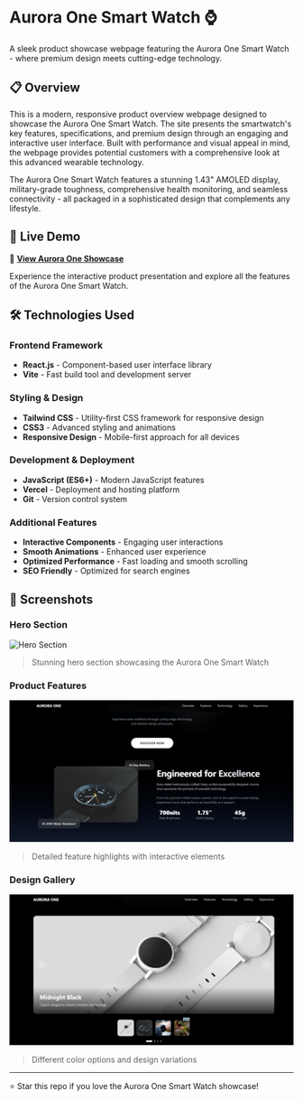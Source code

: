 # Aurora One Smart Watch ⌚

A sleek product showcase webpage featuring the Aurora One Smart Watch - where premium design meets cutting-edge technology.

## 📋 Overview

This is a modern, responsive product overview webpage designed to showcase the Aurora One Smart Watch. The site presents the smartwatch's key features, specifications, and premium design through an engaging and interactive user interface. Built with performance and visual appeal in mind, the webpage provides potential customers with a comprehensive look at this advanced wearable technology.

The Aurora One Smart Watch features a stunning 1.43" AMOLED display, military-grade toughness, comprehensive health monitoring, and seamless connectivity - all packaged in a sophisticated design that complements any lifestyle.

## 🚀 Live Demo

🔗 **[View Aurora One Showcase](https://aurora-peach-tau.vercel.app/)**

Experience the interactive product presentation and explore all the features of the Aurora One Smart Watch.

## 🛠️ Technologies Used

### Frontend Framework
- **React.js** - Component-based user interface library
- **Vite** - Fast build tool and development server

### Styling & Design
- **Tailwind CSS** - Utility-first CSS framework for responsive design
- **CSS3** - Advanced styling and animations
- **Responsive Design** - Mobile-first approach for all devices

### Development & Deployment
- **JavaScript (ES6+)** - Modern JavaScript features
- **Vercel** - Deployment and hosting platform
- **Git** - Version control system

### Additional Features
- **Interactive Components** - Engaging user interactions
- **Smooth Animations** - Enhanced user experience
- **Optimized Performance** - Fast loading and smooth scrolling
- **SEO Friendly** - Optimized for search engines

## 📸 Screenshots

### Hero Section
![Hero Section](screenshots/hero-section.png)
> Stunning hero section showcasing the Aurora One Smart Watch

### Product Features
![Product Features](screenshots/features-section.png)
> Detailed feature highlights with interactive elements

### Design Gallery
![Design Options](screenshots/display-showcase.png)
> Different color options and design variations

---  

⭐ Star this repo if you love the Aurora One Smart Watch showcase!